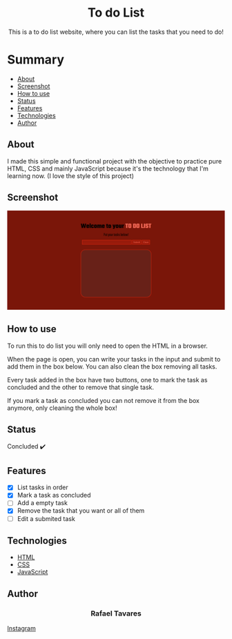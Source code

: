 <h1 align="center">To do List</h1>
<p align="center">This is a to do list website, where you can list the tasks that you need to do!</p>

Summary
===========
<!--ts-->
  * [About](#about)
  * [Screenshot](#screenshot)
  * [How to use](#how-to-use)
  * [Status](#status)
  * [Features](#features)
  * [Technologies](#technologies)
  * [Author](#author)
<!--te-->

About
-----
I made this simple and functional project with the objective to practice pure HTML, CSS and mainly JavaScript because it's the technology that I'm learning now. (I love the style of this project)

Screenshot
----------
<img alt="To do List" title="To do List" src="assets/screenshot/photo.png">

How to use
----------
<p>To run this to do list you will only need to open the HTML in a browser.</p>
<p>When the page is open, you can write your tasks in the input and submit to add them in the box below. You can also clean the box removing all tasks.</p>
<p>Every task added in the box have two buttons, one to mark the task as concluded and the other to remove that single task.</p>
<p>If you mark a task as concluded you can not remove it from the box anymore, only cleaning the whole box!</p>

Status
------
Concluded :heavy_check_mark:

Features
--------
- [x] List tasks in order
- [x] Mark a task as concluded
- [ ] Add a empty task
- [x] Remove the task that you want or all of them
- [ ] Edit a submited task

Technologies
------------
- [HTML](https://html.com/)
- [CSS](https://www.w3.org/Style/CSS/Overview.en.html)
- [JavaScript](https://www.javascript.com/)

Author
------
<h3 align="center">Rafael Tavares</h3>
<a align="center" href="https://www.instagram.com/rafatavares03/">Instagram</a>
